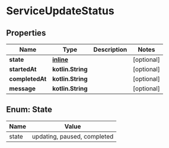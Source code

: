 # ServiceUpdateStatus

## Properties

| Name            | Type                 | Description | Notes      |
|-----------------|----------------------|-------------|------------|
| **state**       | [**inline**](#State) |             | [optional] |
| **startedAt**   | **kotlin.String**    |             | [optional] |
| **completedAt** | **kotlin.String**    |             | [optional] |
| **message**     | **kotlin.String**    |             | [optional] |

<a id="State"></a>

## Enum: State

| Name  | Value                       |
|-------|-----------------------------|
| state | updating, paused, completed |



